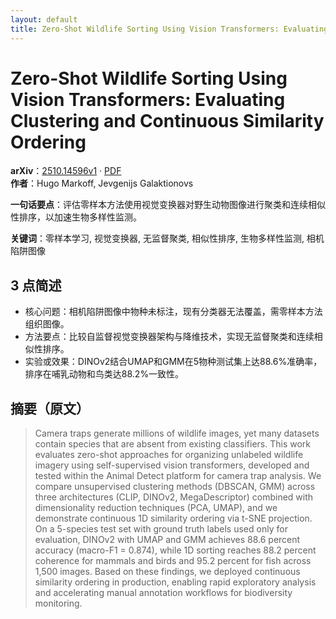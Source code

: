 ```yaml
---
layout: default
title: Zero-Shot Wildlife Sorting Using Vision Transformers: Evaluating Clustering and Continuous Similarity Ordering
---
```


# Zero-Shot Wildlife Sorting Using Vision Transformers: Evaluating Clustering and Continuous Similarity Ordering
**arXiv**：[2510.14596v1](https://arxiv.org/abs/2510.14596) · [PDF](https://arxiv.org/pdf/2510.14596.pdf)  
**作者**：Hugo Markoff, Jevgenijs Galaktionovs  

**一句话要点**：评估零样本方法使用视觉变换器对野生动物图像进行聚类和连续相似性排序，以加速生物多样性监测。

**关键词**：零样本学习, 视觉变换器, 无监督聚类, 相似性排序, 生物多样性监测, 相机陷阱图像

## 3 点简述
- 核心问题：相机陷阱图像中物种未标注，现有分类器无法覆盖，需零样本方法组织图像。
- 方法要点：比较自监督视觉变换器架构与降维技术，实现无监督聚类和连续相似性排序。
- 实验或效果：DINOv2结合UMAP和GMM在5物种测试集上达88.6%准确率，排序在哺乳动物和鸟类达88.2%一致性。

## 摘要（原文）

> Camera traps generate millions of wildlife images, yet many datasets contain
> species that are absent from existing classifiers. This work evaluates
> zero-shot approaches for organizing unlabeled wildlife imagery using
> self-supervised vision transformers, developed and tested within the Animal
> Detect platform for camera trap analysis. We compare unsupervised clustering
> methods (DBSCAN, GMM) across three architectures (CLIP, DINOv2, MegaDescriptor)
> combined with dimensionality reduction techniques (PCA, UMAP), and we
> demonstrate continuous 1D similarity ordering via t-SNE projection. On a
> 5-species test set with ground truth labels used only for evaluation, DINOv2
> with UMAP and GMM achieves 88.6 percent accuracy (macro-F1 = 0.874), while 1D
> sorting reaches 88.2 percent coherence for mammals and birds and 95.2 percent
> for fish across 1,500 images. Based on these findings, we deployed continuous
> similarity ordering in production, enabling rapid exploratory analysis and
> accelerating manual annotation workflows for biodiversity monitoring.

